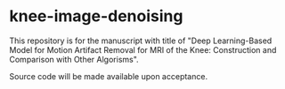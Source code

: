 # knee-image-denoising

This repository is for the manuscript with title of "Deep Learning-Based Model for Motion Artifact Removal for MRI of the Knee: Construction and Comparison with Other Algorisms".

Source code will be made available upon acceptance.
